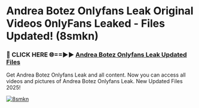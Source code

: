 # Andrea Botez Onlyfans Leak Original Videos 0nlyFans Leaked - Files Updated! (8smkn)

<h3>🔴 CLICK HERE 🌐==►► <a href="https://tinyurl.com/ms9xzufz" rel="nofollow">Andrea Botez Onlyfans Leak Updated Files</a></h3>

Get Andrea Botez Onlyfans Leak and all content. Now you can access all videos and pictures of Andrea Botez Onlyfans Leak. New Updated Files 2025!

[![8smkn](https://i.imgur.com/ppqm5kG.gif)](https://tinyurl.com/ms9xzufz)
